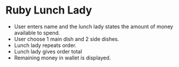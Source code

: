 # Ruby Lunch Lady

- User enters name and the lunch lady states the amount of money available to spend.
- User choose 1 main dish and 2 side dishes.
- Lunch lady repeats order.
- Lunch lady gives order total
- Remaining money in wallet is displayed.